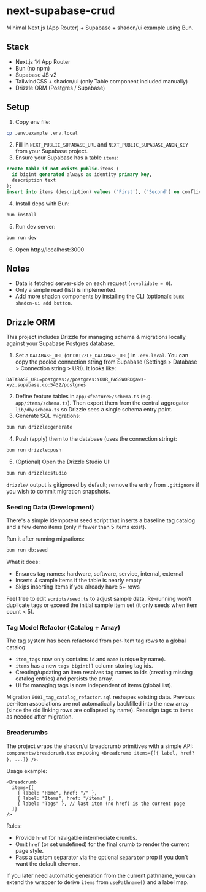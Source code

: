 # next-supabase-crud

Minimal Next.js (App Router) + Supabase + shadcn/ui example using Bun.

## Stack

- Next.js 14 App Router
- Bun (no npm)
- Supabase JS v2
- TailwindCSS + shadcn/ui (only Table component included manually)
- Drizzle ORM (Postgres / Supabase)

## Setup

1. Copy env file:

```bash
cp .env.example .env.local
```

2. Fill in `NEXT_PUBLIC_SUPABASE_URL` and `NEXT_PUBLIC_SUPABASE_ANON_KEY` from your Supabase project.
3. Ensure your Supabase has a table `items`:

```sql
create table if not exists public.items (
  id bigint generated always as identity primary key,
  description text
);
insert into items (description) values ('First'), ('Second') on conflict do nothing;
```

4. Install deps with Bun:

```bash
bun install
```

5. Run dev server:

```bash
bun run dev
```

6. Open http://localhost:3000

## Notes

- Data is fetched server-side on each request (`revalidate = 0`).
- Only a simple read (list) is implemented.
- Add more shadcn components by installing the CLI (optional): `bunx shadcn-ui add button`.

## Drizzle ORM

This project includes Drizzle for managing schema & migrations locally against your Supabase Postgres database.

1. Set a `DATABASE_URL` (or `DRIZZLE_DATABASE_URL`) in `.env.local`. You can copy the pooled connection string from Supabase (Settings > Database > Connection string > URI). It looks like:

```
DATABASE_URL=postgres://postgres:YOUR_PASSWORD@aws-xyz.supabase.co:5432/postgres
```

2. Define feature tables in `app/<feature>/schema.ts` (e.g. `app/items/schema.ts`). Then export them from the central aggregator `lib/db/schema.ts` so Drizzle sees a single schema entry point.
3. Generate SQL migrations:

```bash
bun run drizzle:generate
```

4. Push (apply) them to the database (uses the connection string):

```bash
bun run drizzle:push
```

5. (Optional) Open the Drizzle Studio UI:

```bash
bun run drizzle:studio
```

`drizzle/` output is gitignored by default; remove the entry from `.gitignore` if you wish to commit migration snapshots.

### Seeding Data (Development)

There's a simple idempotent seed script that inserts a baseline tag catalog and a few demo items (only if fewer than 5 items exist).

Run it after running migrations:

```bash
bun run db:seed
```

What it does:

- Ensures tag names: hardware, software, service, internal, external
- Inserts 4 sample items if the table is nearly empty
- Skips inserting items if you already have 5+ rows

Feel free to edit `scripts/seed.ts` to adjust sample data. Re-running won't duplicate tags or exceed the initial sample item set (it only seeds when item count < 5).

### Tag Model Refactor (Catalog + Array)

The tag system has been refactored from per-item tag rows to a global catalog:

- `item_tags` now only contains `id` and `name` (unique by name).
- `items` has a new `tags bigint[]` column storing tag ids.
- Creating/updating an item resolves tag names to ids (creating missing catalog entries) and persists the array.
- UI for managing tags is now independent of items (global list).

Migration `0001_tag_catalog_refactor.sql` reshapes existing data. Previous per-item associations are not automatically backfilled into the new array (since the old linking rows are collapsed by name). Reassign tags to items as needed after migration.

### Breadcrumbs

The project wraps the shadcn/ui breadcrumb primitives with a simple API: `components/breadcrumb.tsx` exposing `<Breadcrumb items={[{ label, href? }, ...]} />`.

Usage example:

```tsx
<Breadcrumb
  items={[
    { label: "Home", href: "/" },
    { label: "Items", href: "/items" },
    { label: "Tags" }, // last item (no href) is the current page
  ]}
/>
```

Rules:

- Provide `href` for navigable intermediate crumbs.
- Omit `href` (or set undefined) for the final crumb to render the current page style.
- Pass a custom separator via the optional `separator` prop if you don't want the default chevron.

If you later need automatic generation from the current pathname, you can extend the wrapper to derive `items` from `usePathname()` and a label map.
